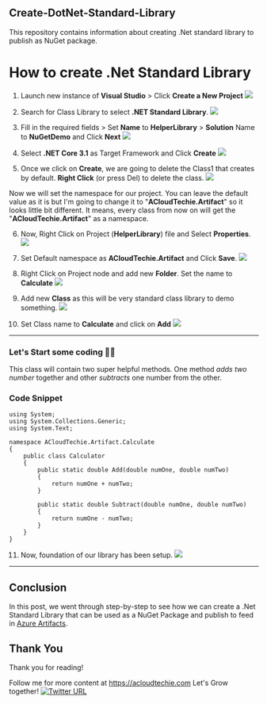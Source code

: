 ## Create-DotNet-Standard-Library
This repository contains information about creating .Net standard library to publish as NuGet package.

# How to create .Net Standard Library

1. Launch new instance of __Visual Studio__ > Click __Create a New Project__
![](images/1-create-new-proj.png)

2. Search for Class Library to select **.NET Standard Library**.
![](images/2-dotnet-standard-library.png)

3. Fill in the required fields > Set **Name** to **HelperLibrary** > **Solution** Name to **NuGetDemo** and Click **Next**
![](images/3-configure-new-project.png)

4. Select **.NET Core 3.1** as Target Framework and Click **Create**
![](images/4-dotnet-core-target-framework.png)

5. Once we click on **Create**, we are going to delete the Class1 that creates by default. **Right Click** (or press Del) to delete the class.
![](images/5-delete-default-class.png)

Now we will set the namespace for our project. You can leave the default value as it is but I'm going to change it to "**ACloudTechie.Artifact**" so it looks little bit different. It means, every class from now on will get the "**ACloudTechie.Artifact**" as a namespace.

6. Now, Right Click on Project (**HelperLibrary**) file and Select **Properties**.
![](images/6-project-properties.png)

7. Set Default namespace as **ACloudTechie.Artifact** and Click **Save**.
![](images/7-set-default-namespace.png)

8. Right Click on Project node and add new **Folder**. Set the name to **Calculate**
![](images/8-add-new-folder.png)
   
9. Add new **Class** as this will be very standard class library to demo something.
![](images/9-add-new-class.png)

10. Set Class name to **Calculate** and click on **Add**
![](images/10-class-calculate.png)

---
### Let's Start some coding 👨‍💻

This class will contain two super helpful methods. One method *adds two number* together and other *subtracts* one number from the other.

### Code Snippet

```dotnet
using System;
using System.Collections.Generic;
using System.Text;

namespace ACloudTechie.Artifact.Calculate
{
    public class Calculator
    {
        public static double Add(double numOne, double numTwo)
        {
            return numOne + numTwo;
        }

        public static double Subtract(double numOne, double numTwo)
        {
            return numOne - numTwo;
        }
    }
}
```

11. Now, foundation of our library has been setup.
![](images/11-foundation-calculate-library.png)

---

## Conclusion
In this post, we went through step-by-step to see how we can create a .Net Standard Library that can be used as a NuGet Package and publish to feed in [Azure Artifacts](https://acloudtechie.com/how-to-use-azure-pipelines-and-artifacts-for-package-management).

## Thank You
Thank you for reading!

Follow me for more content at https://acloudtechie.com
Let's Grow together! [![Twitter URL](https://img.shields.io/twitter/url/https/twitter.com/bukotsunikki.svg?style=social&label=Follow%20%40zeeshanmcp12)](https://twitter.com/zeeshanmcp12)
